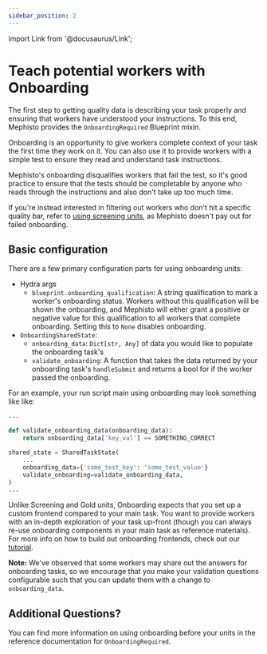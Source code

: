 ```yaml
---
sidebar_position: 2
---
```


import Link from '@docusaurus/Link';

# Teach potential workers with Onboarding

The first step to getting quality data is describing your task properly and ensuring that workers have understood your instructions. To this end, Mephisto provides the `OnboardingRequired` Blueprint mixin.

Onboarding is an opportunity to give workers complete context of your task the first time they work on it. You can also use it to provide workers with a simple test to ensure they read and understand task instructions.

Mephisto's onboarding disqualifies workers that fail the test, so it's good practice to ensure that the tests should be completable by anyone who reads through the instructions and also don't take up too much time.

If you're instead interested in filtering out workers who don't hit a specific quality bar, refer to [using screening units](using_screen_units), as Mephisto doesn't pay out for failed onboarding.


## Basic configuration

There are a few primary configuration parts for using onboarding units:
- Hydra args
  - `blueprint.onboarding_qualification`: A string qualification to mark a worker's onboarding status. Workers without this qualification will be shown the onboarding, and Mephisto will either grant a positive or negative value for this qualification to all workers that complete onboarding. Setting this to `None` disables onboarding.
- `OnboardingSharedState`:
  - `onboarding_data`: `Dict[str, Any]` of data you would like to populate the onboarding task's 
  - `validate_onboarding`: A function that takes the data returned by your onboarding task's `handleSubmit` and returns a bool for if the worker passed the onboarding.

For an example, your run script main using onboarding may look something like like:
```python
...

def validate_onboarding_data(onboarding_data):
    return onboarding_data['key_val'] == SOMETHING_CORRECT

shared_state = SharedTaskState(
    ...
    onboarding_data={'some_test_key': 'some_test_value'}
    validate_onboarding=validate_onboarding_data,
)
...
```

Unlike Screening and Gold units, Onboarding expects that you set up a custom frontend compared to your main task. You want to provide workers with an in-depth exploration of your task up-front (though you can always re-use onboarding components in your main task as reference materials). For more info on how to build out onboarding frontends, check out our [tutorial](../../tutorials/worker_controls).

**Note:** We've observed that some workers may share out the answers for onboarding tasks, so we encourage that you make your validation questions configurable such that you can update them with a change to `onboarding_data`.

## Additional Questions?

You can find more information on using onboarding before your units in the reference documentation for <Link target={null} to="pathname:///python_api/mephisto/abstractions/blueprints/mixins/onboarding_required.html">`OnboardingRequired`</Link>.
